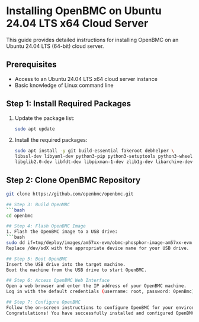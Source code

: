 # Installing OpenBMC on Ubuntu 24.04 LTS x64 Cloud Server

This guide provides detailed instructions for installing OpenBMC on an Ubuntu 24.04 LTS (64-bit) cloud server.

## Prerequisites
- Access to an Ubuntu 24.04 LTS x64 cloud server instance
- Basic knowledge of Linux command line

## Step 1: Install Required Packages
1. Update the package list:
   ```bash
   sudo apt update

2. Install the required packages:
   ```bash
   sudo apt install -y git build-essential fakeroot debhelper \
   libssl-dev libyaml-dev python3-pip python3-setuptools python3-wheel \
   libglib2.0-dev libfdt-dev libpixman-1-dev zlib1g-dev libarchive-dev

## Step 2: Clone OpenBMC Repository
  ```bash 
  git clone https://github.com/openbmc/openbmc.git

## Step 3: Build OpenMBC
  ```bash
  cd openbmc

## Step 4: Flash OpenBMC Image
1. Flash the OpenBMC image to a USB drive:
  ```bash
  sudo dd if=tmp/deploy/images/am57xx-evm/obmc-phosphor-image-am57xx-evm.wic of=/dev/sdX bs=4M conv=fsync
Replace /dev/sdX with the appropriate device name for your USB drive.

## Step 5: Boot OpenBMC
Insert the USB drive into the target machine.
Boot the machine from the USB drive to start OpenBMC.

## Step 6: Access OpenBMC Web Interface
Open a web browser and enter the IP address of your OpenBMC machine.
Log in with the default credentials (username: root, password: 0penBmc).

## Step 7: Configure OpenBMC
Follow the on-screen instructions to configure OpenBMC for your environment.
Congratulations! You have successfully installed and configured OpenBMC on your Ubuntu 24.04 LTS x64 cloud server.
